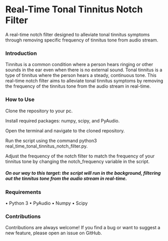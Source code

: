 # Real-Time Tonal Tinnitus Notch Filter
A real-time notch filter designed to alleviate tonal tinnitus symptoms through removing specific frequency of tinnitus tone from audio stream.

<h3>Introduction</h3>
Tinnitus is a common condition where a person hears ringing or other sounds in the ear even when there is no external sound. Tonal tinnitus is a type of tinnitus where the person hears a steady, continuous tone. This real-time notch filter aims to alleviate tonal tinnitus symptoms by removing the frequency of the tinnitus tone from the audio stream in real-time.

<h3>How to Use</h3>
Clone the repository to your pc. 

Install required packages: numpy, scipy, and PyAudio.

Open the terminal and navigate to the cloned repository.

Run the script using the command python3 real_time_tonal_tinnitus_notch_filter.py.

Adjust the frequency of the notch filter to match the frequency of your tinnitus tone by changing the notch_frequency variable in the script.

<h5>On our way to this target: the script will run in the background, filtering out the tinnitus tone from the audio stream in real-time.</h5>

<h3>Requirements</h3>
• Python 3
• PyAudio
• Numpy
• Scipy

<h3>Contributions</h3>
Contributions are always welcome! If you find a bug or want to suggest a new feature, please open an issue on GitHub.
